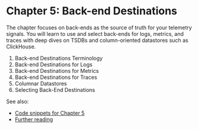 # Chapter 5: Back-end Destinations

The chapter focuses on back-ends as the source of truth for your telemetry
signals. You will learn to use and select back-ends for logs, metrics, and
traces with deep dives on TSDBs and column-oriented datastores such as
ClickHouse.

1. Back-end Destinations Terminology
1. Back-end Destinations for Logs
1. Back-end Destinations for Metrics
1. Back-end Destinations for Traces
1. Columnar Datastores
1. Selecting Back-End Destinations

See also:

* [Code snippets for Chapter 5](https://github.com/mhausenblas/o11y-in-action.cloud/tree/main/code/ch05)
* [Further reading](../further-reading)
